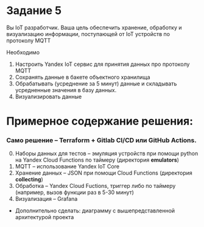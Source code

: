 # Задание 5 
Вы IoT разработчик.
Ваша цель обеспечить хранение, обработку и визуализацию информации, поступающей от IoT устройств по протоколу MQTT

Необходимо
1.  Настроить Yandex IoT сервис для принятия данных про протоколу MQTT
2.  Сохранять данные в бакете объектного хранилища
3.  Обрабатывать (усреднение за 5 минут) данные и складывать усредненные значения в базу данных.
4.  Визуализировать данные

# Примерное содержание решения:
### Само решение – Terraform + Gitlab CI/CD или GitHub Actions.
0. Наборы данных для тестов – эмуляция устройств при помощи python на Yandex Cloud Functions по таймеру (директория **emulators**)
1. MQTT – использование Yandex IoT Core
2. Хранение данных – JSON при помощи Cloud Functions (директория **collecting**)
3. Обработка – Yandex Cloud Fuctions, триггер либо по таймеру (например, вызов функции раз в 5-30 минут)
4. Визуализация – Grafana

+ Дополнительно сделать: диаграмму с вышепредставленной архитектурой проекта